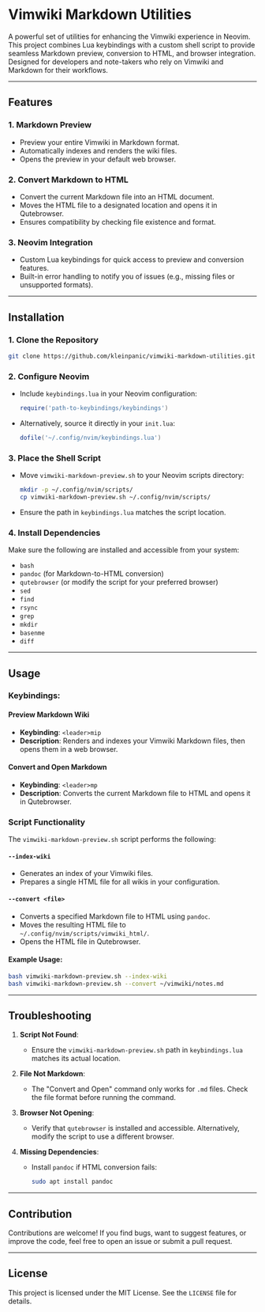 # Vimwiki Markdown Utilities

A powerful set of utilities for enhancing the Vimwiki experience in Neovim. This project combines Lua keybindings with a custom shell script to provide seamless Markdown preview, conversion to HTML, and browser integration. Designed for developers and note-takers who rely on Vimwiki and Markdown for their workflows.

---

## Features

### 1. Markdown Preview
- Preview your entire Vimwiki in Markdown format.
- Automatically indexes and renders the wiki files.
- Opens the preview in your default web browser.

### 2. Convert Markdown to HTML
- Convert the current Markdown file into an HTML document.
- Moves the HTML file to a designated location and opens it in Qutebrowser.
- Ensures compatibility by checking file existence and format.

### 3. Neovim Integration
- Custom Lua keybindings for quick access to preview and conversion features.
- Built-in error handling to notify you of issues (e.g., missing files or unsupported formats).

---

## Installation

### 1. Clone the Repository
```bash
git clone https://github.com/kleinpanic/vimwiki-markdown-utilities.git
```

### 2. Configure Neovim
- Include `keybindings.lua` in your Neovim configuration:
  ```lua
  require('path-to-keybindings/keybindings')
  ```
- Alternatively, source it directly in your `init.lua`:
  ```lua
  dofile('~/.config/nvim/keybindings.lua')
  ```

### 3. Place the Shell Script
- Move `vimwiki-markdown-preview.sh` to your Neovim scripts directory:
  ```bash
  mkdir -p ~/.config/nvim/scripts/
  cp vimwiki-markdown-preview.sh ~/.config/nvim/scripts/
  ```
- Ensure the path in `keybindings.lua` matches the script location.

### 4. Install Dependencies
Make sure the following are installed and accessible from your system:
- `bash`
- `pandoc` (for Markdown-to-HTML conversion)
- `qutebrowser` (or modify the script for your preferred browser)
- `sed`
- `find`
- `rsync`
- `grep`
- `mkdir`
- `basenme`
- `diff`

---

## Usage

### Keybindings:

#### Preview Markdown Wiki
- **Keybinding**: `<leader>mip`
- **Description**: Renders and indexes your Vimwiki Markdown files, then opens them in a web browser.

#### Convert and Open Markdown
- **Keybinding**: `<leader>mp`
- **Description**: Converts the current Markdown file to HTML and opens it in Qutebrowser.

### Script Functionality

The `vimwiki-markdown-preview.sh` script performs the following:

#### `--index-wiki`
- Generates an index of your Vimwiki files.
- Prepares a single HTML file for all wikis in your configuration.

#### `--convert <file>`
- Converts a specified Markdown file to HTML using `pandoc`.
- Moves the resulting HTML file to `~/.config/nvim/scripts/vimwiki_html/`.
- Opens the HTML file in Qutebrowser.

#### Example Usage:
```bash
bash vimwiki-markdown-preview.sh --index-wiki
bash vimwiki-markdown-preview.sh --convert ~/vimwiki/notes.md
```

---

## Troubleshooting

1. **Script Not Found**:
   - Ensure the `vimwiki-markdown-preview.sh` path in `keybindings.lua` matches its actual location.

2. **File Not Markdown**:
   - The "Convert and Open" command only works for `.md` files. Check the file format before running the command.

3. **Browser Not Opening**:
   - Verify that `qutebrowser` is installed and accessible. Alternatively, modify the script to use a different browser.

4. **Missing Dependencies**:
   - Install `pandoc` if HTML conversion fails:
     ```bash
     sudo apt install pandoc
     ```

---

## Contribution

Contributions are welcome! If you find bugs, want to suggest features, or improve the code, feel free to open an issue or submit a pull request.

---

## License

This project is licensed under the MIT License. See the `LICENSE` file for details.


